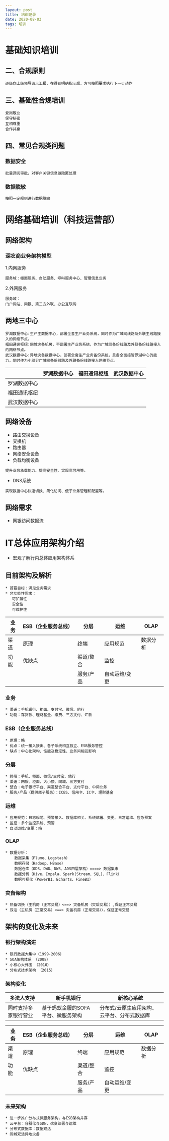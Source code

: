 ```yaml
---
layout: post
title: 培训记录
date: 2020-08-03
tags: 培训
---
```


# 基础知识培训
## 二、合规原则

```
逐级向上级领导请示汇报，在得到明确指示后，方可按照要求执行下一步动作
```

## 三、基础性合规培训
```
爱岗敬业
保守秘密
互相尊重
合作共赢
```
## 四、常见合规类问题
### 数据安全
```
批量调阅审批，对客户关键信息做隐匿处理
```

### 数据脱敏
```
按照一定规则进行数据脱敏
```



# 网络基础培训（科技运营部）

## 网络架构
### 深农商业务架构模型
1.内网服务
```
服务域：柜面服务、自助服务、呼叫服务中心、管理信息业务
```
2.外网服务
```
服务域：
门户网站、网银、第三方外联、办公互联网
```

## 两地三中心
```
罗湖数据中心:生产主数据中心，部署全套生产业务系统，同时作为广域网线路及外联主线路接入的网络节点。
福田通讯枢纽:同城灾备机房，不部署生产业务系统，作为广域网备份线路及外联备份线路接入的网络节点。
武汉数据中心:异地灾备数据中心，部署全套生产业务备份系统，具备全面接管罗湖中心的能力，同时作为小部分广域网备份线路及外联备份线路接入网络节点。
```

| | 罗湖数据中心 | 福田通讯枢纽 | 武汉数据中心 | 
| --- | --- | --- | --- |
| 罗湖数据中心 |          |          |          |
| 福田通讯枢纽 |          |          |          |
| 武汉数据中心 |          |          |          |

## 网络设备
* 路由交换设备
* 交换机
* 路由器
* 网络安全设备
* 负载均衡设备
```
提升业务承载能力、提高安全性、实现高可用等。
```
* DNS系统
```
实现数据中心快速切换、简化访问、便于业务管理和配置等。
```
## 网络需求
* 网银访问数据流

# IT总体应用架构介绍
* 宏观了解行内总体应用架构体系

## 目前架构及解析
```
* 首要目标：满足业务需求
* 非功能性需求：
   可扩展性
   安全性	
   可维护性
```

| 业务 | ESB（企业服务总线） | 分层 | 运维 | OLAP |
| --- | ---   | ---  | --- | --- |
| 渠道 |  原理  |  终端  |  应用规范 | 数据分析|
| 功能 |  优缺点 | 渠道/整合 | 监控  |        |
|     |        | 服务/产品  | 自动运维/变更 | |

### 业务
```
* 渠道：手机银行、柜面、支付宝、微信、他行 
* 功能：存贷款、理财基金、缴费、三方支付、汇款
```

### ESB（企业服务总线）
```
* 原理：略
* 优点：统一接入接出、各子系统相互独立、ESB服务管控
* 缺点：中心化架构、性能及稳定性、业务间相互影响
```

### 分层
```
* 终端：手机、柜面、微信/支付宝、他行
* 渠道：网银、柜面、大小额、同城、三方支付
* 整合：电子银行平台、渠道整合平台、支付平台、中间业务
* 服务/产品（提供原子服务）：ICBS、信用卡、IC卡、理财基金
```

### 运维
```
* 应用规范：日志规范、预警接入、数据库相关、系统部署、变更、日常运维、应急预案
* 监控：多个监控系统、预警
* 自动运维/变更：略
```

### OLAP 
```
* 数据分析：
    数据采集（Flume、Logstash）
    数据存储（Hadoop、HBase）
    数据仓库（ODS、DWD、DWS、ADS四层架构）====> 数据集市
    数据分析（Hive、Impala、Spark(Stream、SQL)、Flink）
    数据可视化（PowerBI、ECharts、FineBI）
```

### 灾备架构
```
* 热备切换（主机房（正常交易）<==> 灾备机房（灾后交易））,保证正常交易
* 双活（主机房（正常交易）<==> 灾备机房（正常交易）），保证正常交易
```
## 架构的变化及未来
### 银行架构演进
```
* 银行数据大集中（1999-2006）
* SOA架构体系 （2008）
* 小核心大外围 （2010）
* 分布式技术架构 （2015）
```

### 架构变化
| 多法人支持 | 新手机银行 | 新核心系统 | 
| ----------------- | ---------------------------- | ----------- | 
| 同时支持多家银行营业 | 基于蚂蚁金服的SOFA平台、微服务架构 | 分布式/云原生应用架构、云平台、分布式数据库 |
 

| 业务 | ESB（企业服务总线） | 分层 | 运维 | OLAP |
| --- | ---   | ---  | --- | --- |
| 渠道 |  原理  |  终端  |  应用规范 | 数据分析|
| 功能 |  优缺点 | 渠道/整合 | 监控  |        |
|     |        | 服务/产品  | 自动运维/变更 | |
### 未来架构
```
* 进一步推广分布式微服务架构，与ESB架构并存
* 云平台：容器化与SDN，改变部署与运维
* 分布式数据库：数据双活
* 同城双活异地灾备
```
